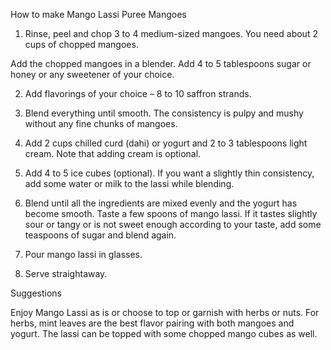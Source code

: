 How to make Mango Lassi
Puree Mangoes
1. Rinse, peel and chop 3 to 4 medium-sized mangoes. You need about 2 cups of chopped mangoes.

Add the chopped mangoes in a blender. Add 4 to 5 tablespoons sugar or honey or any sweetener of your choice. 

2. Add flavorings of your choice –  8 to 10 saffron strands.

3. Blend everything until smooth. The consistency is pulpy and mushy without any fine chunks of mangoes.

4. Add 2 cups chilled curd (dahi) or yogurt and 2 to 3 tablespoons light cream. Note that adding cream is optional.

5. Add 4 to 5 ice cubes (optional). If you want a slightly thin consistency, add some water or milk to the lassi while blending.

6. Blend until all the ingredients are mixed evenly and the yogurt has become smooth. Taste a few spoons of mango lassi. If it tastes slightly sour or tangy or is not sweet enough according to your taste, add some teaspoons of sugar and blend again.

7. Pour mango lassi in glasses.

8. Serve straightaway.

Suggestions

Enjoy Mango Lassi as is or choose to top or garnish with herbs or nuts. For herbs, mint leaves are the best flavor pairing with both mangoes and yogurt. The lassi can be topped with some chopped mango cubes as well.
